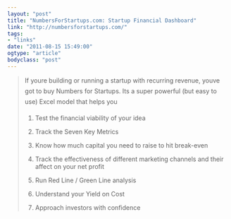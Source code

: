 ```yaml
---
layout: "post"
title: "NumbersForStartups.com: Startup Financial Dashboard"
link: "http://numbersforstartups.com/"
tags: 
- "links"
date: "2011-08-15 15:49:00"
ogtype: "article"
bodyclass: "post"
---
```


> If youre building or running a startup with recurring revenue, youve got to buy Numbers for Startups. Its a super powerful (but easy to use) Excel model that helps you   
>  1. Test the financial viability of your idea
> 
> 1. Track the Seven Key Metrics
> 2. Know how much capital you need to raise to hit break-even
> 3. Track the effectiveness of different marketing channels and their affect on your net profit
> 4. Run Red Line / Green Line analysis
> 5. Understand your Yield on Cost
> 6. Approach investors with confidence